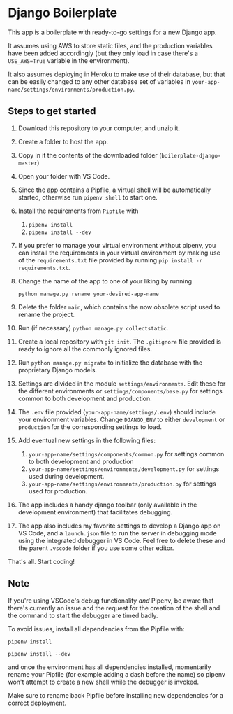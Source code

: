
# Django Boilerplate

This app is a boilerplate with ready-to-go settings for a new Django app.

It assumes using AWS to store static files, and the production variables have been added accordingly (but they only load in case there's a `USE_AWS=True` variable in the environment).

It also assumes deploying in Heroku to make use of their database, but that can be easily changed to any other database set of variables in `your-app-name/settings/environments/production.py`.

## Steps to get started

1. Download this repository to your computer, and unzip it.

2. Create a folder to host the app.

3. Copy in it the contents of the downloaded folder (`boilerplate-django-master`)

4. Open your folder with VS Code.

5. Since the app contains a Pipfile, a virtual shell will be automatically started, otherwise run `pipenv shell` to start one.

6. Install the requirements from `Pipfile` with

    1. `pipenv install`
    2. `pipenv install --dev`

7. If you prefer to manage your virtual environment without pipenv, you can install the requirements in your virtual environment by making use of the `requirements.txt` file provided by running `pip install -r requirements.txt`.

8. Change the name of the app to one of your liking by running

    `python manage.py rename your-desired-app-name`

9. Delete the folder `main`, which contains the now obsolete script used to rename the project.

10. Run (if necessary) `python manage.py collectstatic`.

11. Create a local repository with `git init`. The `.gitignore` file provided is ready to ignore all the commonly ignored files.

12. Run `python manage.py migrate` to initialize the database with the proprietary Django models.

13. Settings are divided in the module `settings/environments`. Edit these for the different environments or `settings/components/base.py` for settings common to both development and production.

14. The `.env` file provided (`your-app-name/settings/.env`) should include your environment variables. Change `DJANGO_ENV` to either `development` or `production` for the corresponding settings to load.

15. Add eventual new settings in the following files:

    1. `your-app-name/settings/components/common.py` for settings common to both development and production
    2. `your-app-name/settings/environments/development.py` for settings used during development.
    3. `your-app-name/settings/environments/production.py` for settings used for production.

16. The app includes a handy django toolbar (only available in the development environment) that facilitates debugging.

17. The app also includes my favorite settings to develop a Django app on VS Code, and a `launch.json` file to run the server in debugging mode using the integrated debugger in VS Code. Feel free to delete these and the parent `.vscode` folder if you use some other editor.

That's all. Start coding!

## **Note**

If you're using VSCode's debug functionality *and* Pipenv, be aware that there's currently an issue and the request for the creation of the shell and the command to start the debugger are timed badly.

To avoid issues, install all dependencies from the Pipfile with:

`pipenv install`

`pipenv install --dev`

and once the environment has all dependencies installed, momentarily rename your Pipfile (for example adding a dash before the name) so pipenv won't attempt to create a new shell while the debugger is invoked.

Make sure to rename back Pipfile before installing new dependencies for a correct deployment.
